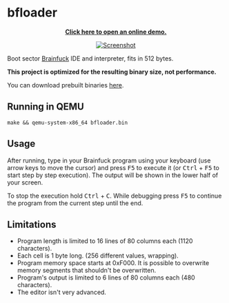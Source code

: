 # bfloader

<p align="center">
  <a href="https://demo.matsz.dev/bfloader/">
    <strong>Click here to open an online demo.</strong>
  </a>
</p>

<p align="center">
  <a href="https://demo.matsz.dev/bfloader/">
    <img src="https://raw.githubusercontent.com/mat-sz/bfloader/master/screenshot.png" alt="Screenshot">
  </a>
</p>

Boot sector [Brainfuck](https://en.wikipedia.org/wiki/Brainfuck) IDE and interpreter, fits in 512 bytes.

**This project is optimized for the resulting binary size, not performance.**

You can download prebuilt binaries [here](https://github.com/mat-sz/bfloader/releases).

## Running in QEMU

```
make && qemu-system-x86_64 bfloader.bin
```

## Usage

After running, type in your Brainfuck program using your keyboard (use arrow keys to move the cursor) and press <kbd>F5</kbd> to execute it (or <kbd>Ctrl</kbd> + <kbd>F5</kbd> to start step by step execution).
The output will be shown in the lower half of your screen.

To stop the execution hold <kbd>Ctrl</kbd> + <kbd>C</kbd>. While debugging press <kbd>F5</kbd> to continue the program from the current step until the end.

## Limitations

- Program length is limited to 16 lines of 80 columns each (1120 characters).
- Each cell is 1 byte long. (256 different values, wrapping).
- Program memory space starts at 0xF000. It is possible to overwrite memory segments that shouldn't be overwritten.
- Program's output is limited to 6 lines of 80 columns each (480 characters).
- The editor isn't very advanced.
